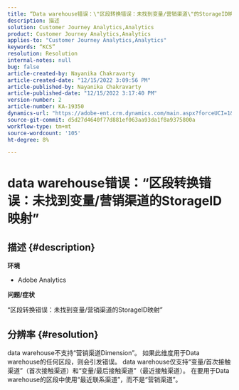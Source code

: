 ```yaml
---
title: “Data warehouse错误：\"区段转换错误：未找到变量/营销渠道\"的StorageID映射
description: 描述
solution: Customer Journey Analytics,Analytics
product: Customer Journey Analytics,Analytics
applies-to: "Customer Journey Analytics,Analytics"
keywords: “KCS”
resolution: Resolution
internal-notes: null
bug: false
article-created-by: Nayanika Chakravarty
article-created-date: "12/15/2022 3:09:56 PM"
article-published-by: Nayanika Chakravarty
article-published-date: "12/15/2022 3:17:40 PM"
version-number: 2
article-number: KA-19350
dynamics-url: "https://adobe-ent.crm.dynamics.com/main.aspx?forceUCI=1&pagetype=entityrecord&etn=knowledgearticle&id=985b0388-8a7c-ed11-81ac-6045bd006e5a"
source-git-commit: d5d27d4640f77d881ef063aa93da1f8a9375800a
workflow-type: tm+mt
source-wordcount: '105'
ht-degree: 8%

---
```


# data warehouse错误：“区段转换错误：未找到变量/营销渠道的StorageID映射”

## 描述 {#description}


<b>环境</b>

- Adobe Analytics

<b>问题/症状</b>

“区段转换错误：未找到变量/营销渠道的StorageID映射”


## 分辨率 {#resolution}


data warehouse不支持“营销渠道Dimension”。 如果此维度用于Data warehouse的任何区段，则会引发错误。 data warehouse仅支持“变量/首次接触渠道”（首次接触渠道）和“变量/最后接触渠道”（最近接触渠道）。 在要用于Data warehouse的区段中使用“最近联系渠道”，而不是“营销渠道”。

